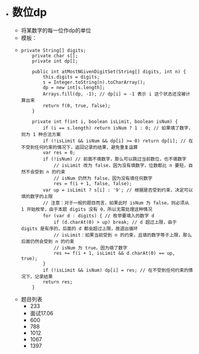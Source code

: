 - # 数位dp
	- 将某数字的每一位作dp的单位
	- 模板：
	- ```
	  private String[] digits;
	      private char s[];
	      private int dp[];
	  
	      public int atMostNGivenDigitSet(String[] digits, int n) {
	          this.digits = digits;
	          s = Integer.toString(n).toCharArray();
	          dp = new int[s.length];
	          Arrays.fill(dp, -1); // dp[i] = -1 表示 i 这个状态还没被计算出来
	          return f(0, true, false);
	      }
	  
	      private int f(int i, boolean isLimit, boolean isNum) {
	          if (i == s.length) return isNum ? 1 : 0; // 如果填了数字，则为 1 种合法方案
	          if (!isLimit && isNum && dp[i] >= 0) return dp[i]; // 在不受到任何约束的情况下，返回记录的结果，避免重复运算
	          var res = 0;
	          if (!isNum) // 前面不填数字，那么可以跳过当前数位，也不填数字
	              // isLimit 改为 false，因为没有填数字，位数都比 n 要短，自然不会受到 n 的约束
	              // isNum 仍然为 false，因为没有填任何数字
	              res = f(i + 1, false, false);
	          var up = isLimit ? s[i] : '9'; // 根据是否受到约束，决定可以填的数字的上限
	          // 注意：对于一般的题目而言，如果此时 isNum 为 false，则必须从 1 开始枚举，由于本题 digits 没有 0，所以无需处理这种情况
	          for (var d : digits) { // 枚举要填入的数字 d
	              if (d.charAt(0) > up) break; // d 超过上限，由于 digits 是有序的，后面的 d 都会超过上限，故退出循环
	              // isLimit：如果当前受到 n 的约束，且填的数字等于上限，那么后面仍然会受到 n 的约束
	              // isNum 为 true，因为填了数字
	              res += f(i + 1, isLimit && d.charAt(0) == up, true);
	          }
	          if (!isLimit && isNum) dp[i] = res; // 在不受到任何约束的情况下，记录结果
	          return res;
	      }
	  ```
	- 题目列表
		- 233
		- 面试17.06
		- 600
		- 788
		- 1012
		- 1067
		- 1397